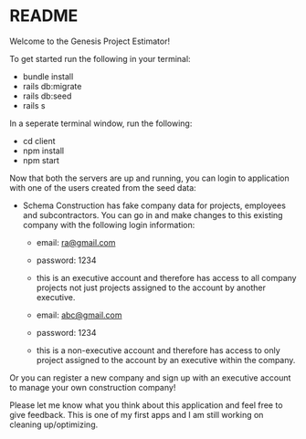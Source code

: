 # README

Welcome to the Genesis Project Estimator!

To get started run the following in your terminal:

  - bundle install
  - rails db:migrate
  - rails db:seed
  - rails s

In a seperate terminal window, run the following:
  - cd client
  - npm install
  - npm start


Now that both the servers are up and running, you can login to application with one of the users created from the seed data:

  * Schema Construction has fake company data for projects, employees and subcontractors. You can go in and make changes to this existing company with the following login information:

    * email: ra@gmail.com 
    * password: 1234
    * this is an executive account and therefore has access to all company projects not just projects assigned to the account by another executive.

    * email: abc@gmail.com
    * password: 1234
    * this is a non-executive account and therefore has access to only project assigned to the account by an executive within the company. 


Or you can register a new company and sign up with an executive account to manage your own construction company!

Please let me know what you think about this application and feel free to give feedback. This is one of my first apps and I am still working on cleaning up/optimizing.
